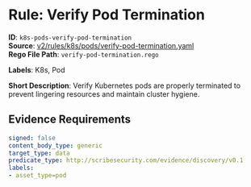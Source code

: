 # Rule: Verify Pod Termination

**ID**: `k8s-pods-verify-pod-termination`  
**Source**: [v2/rules/k8s/pods/verify-pod-termination.yaml](scribe-public/sample-policies.git/v2/rules/k8s/pods/verify-pod-termination.yaml)  
**Rego File Path**: `verify-pod-termination.rego`  

**Labels**: K8s, Pod

**Short Description**: Verify Kubernetes pods are properly terminated to prevent lingering resources and maintain cluster hygiene.

## Evidence Requirements

```yaml
signed: false
content_body_type: generic
target_type: data
predicate_type: http://scribesecurity.com/evidence/discovery/v0.1
labels:
- asset_type=pod
```
